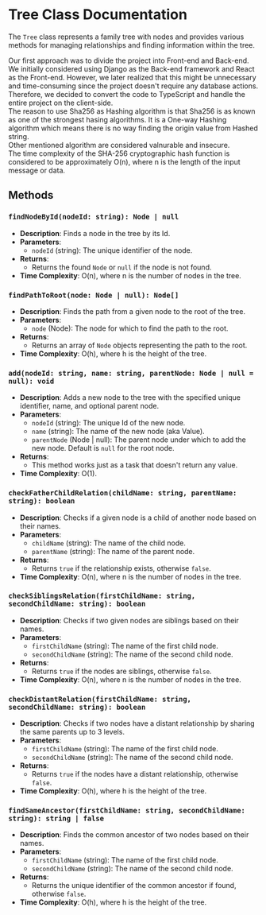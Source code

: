 # Tree Class Documentation

The `Tree` class represents a family tree with nodes and provides various methods for managing relationships and finding information within the tree.

Our first approach was to divide the project into Front-end and Back-end. We initially considered using Django as the Back-end framework and React as the Front-end. However, we later realized that this might be unnecessary and time-consuming since the project doesn't require any database actions. Therefore, we decided to convert the code to TypeScript and handle the entire project on the client-side.
<br/>
The reason to use Sha256 as Hashing algorithm is that Sha256 is as known as one of the strongest hasing algorithms.
It is a One-way Hashing algorithm which means there is no way finding the origin value from Hashed string. <br/>
Other mentioned algorithm are considered valnurable and insecure. <br/>
The time complexity of the SHA-256 cryptographic hash function is considered to be approximately O(n), where n is the length of the input message or data.

## Methods

### `findNodeById(nodeId: string): Node | null`

- **Description**: Finds a node in the tree by its Id.
- **Parameters**:
  - `nodeId` (string): The unique identifier of the node.
- **Returns**:
  - Returns the found `Node` or `null` if the node is not found.
- **Time Complexity**: O(n), where n is the number of nodes in the tree.

### `findPathToRoot(node: Node | null): Node[]`

- **Description**: Finds the path from a given node to the root of the tree.
- **Parameters**:
  - `node` (Node): The node for which to find the path to the root.
- **Returns**:
  - Returns an array of `Node` objects representing the path to the root.
- **Time Complexity**: O(h), where h is the height of the tree.

### `add(nodeId: string, name: string, parentNode: Node | null = null): void`

- **Description**: Adds a new node to the tree with the specified unique identifier, name, and optional parent node.
- **Parameters**:
  - `nodeId` (string): The unique Id of the new node.
  - `name` (string): The name of the new node (aka Value).
  - `parentNode` (Node | null): The parent node under which to add the new node. Default is `null` for the root node.
- **Returns**:
  - This method works just as a task that doesn't return any value.
- **Time Complexity**: O(1).

### `checkFatherChildRelation(childName: string, parentName: string): boolean`

- **Description**: Checks if a given node is a child of another node based on their names.
- **Parameters**:
  - `childName` (string): The name of the child node.
  - `parentName` (string): The name of the parent node.
- **Returns**:
  - Returns `true` if the relationship exists, otherwise `false`.
- **Time Complexity**: O(n), where n is the number of nodes in the tree.

### `checkSiblingsRelation(firstChildName: string, secondChildName: string): boolean`

- **Description**: Checks if two given nodes are siblings based on their names.
- **Parameters**:
  - `firstChildName` (string): The name of the first child node.
  - `secondChildName` (string): The name of the second child node.
- **Returns**:
  - Returns `true` if the nodes are siblings, otherwise `false`.
- **Time Complexity**: O(n), where n is the number of nodes in the tree.

### `checkDistantRelation(firstChildName: string, secondChildName: string): boolean`

- **Description**: Checks if two nodes have a distant relationship by sharing the same parents up to 3 levels.
- **Parameters**:
  - `firstChildName` (string): The name of the first child node.
  - `secondChildName` (string): The name of the second child node.
- **Returns**:
  - Returns `true` if the nodes have a distant relationship, otherwise `false`.
- **Time Complexity**: O(h), where h is the height of the tree.

### `findSameAncestor(firstChildName: string, secondChildName: string): string | false`

- **Description**: Finds the common ancestor of two nodes based on their names.
- **Parameters**:
  - `firstChildName` (string): The name of the first child node.
  - `secondChildName` (string): The name of the second child node.
- **Returns**:
  - Returns the unique identifier of the common ancestor if found, otherwise `false`.
- **Time Complexity**: O(h), where h is the height of the tree.
